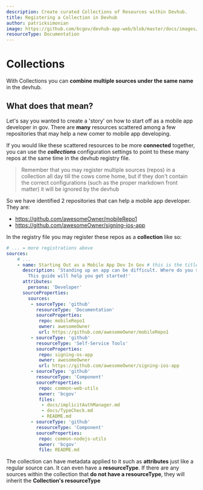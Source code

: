 ```yaml
---
description: Create curated Collections of Resources within Devhub. 
title: Registering a Collection in Devhub
author: patricksimonian
image: https://github.com/bcgov/devhub-app-web/blob/master/docs/images/story.png?raw=true
resourceType: Documentation
---
```

# Collections

With Collections you can **combine multiple sources under the same name** in the devhub.

## What does that mean?

Let's say you wanted to create a 'story' on how to start off as a mobile app developer in gov. There
are **many** resources scattered among a few repositories that may help a new comer to mobile app developing.

If you would like these scattered resources to be more **connected** together, you can use the ***collections***
configuration settings to point to these many repos at the same time in the devhub registry file.

> Remember that you may register multiple sources (repos) in a collection all day till the cows come home, but if they don't contain the correct configurations (such as the proper markdown front matter) it will be ignored by the devhub

So we have identified 2 repositories that can help a mobile app developer. They are:
- https://github.com/awesomeOwner/mobileRepo1
- https://github.com/awesomeOwner/signing-ios-app

In the registry file you may register these repos as a **collection** like so:

```yaml
# ... = more registrations above
sources:
    # ...
    - name: Starting Out as a Mobile App Dev In Gov # this is the title of your collection
      description: 'Standing up an app can be difficult. Where do you start? What are the resources you need? 
        This guide will help you get started!'
      attributes: 
        persona: 'Developer'
      sourceProperties:
        sources:
         - sourceType: 'github'
           resourceType: 'Documentation'
           sourceProperties:
            repo: mobileRepo1
            owner: awesomeOwner
            url: https://github.com/awesomeOwner/mobileRepo1
         - sourceType: 'github'
           resourceType: 'Self-Service Tools'
           sourceProperties:
            repo: signing-os-app
            owner: awesomeOwner
            url: https://github.com/awesomeOwner/signing-ios-app
         - sourceType: 'github'
           resourceType: 'Component'
           sourceProperties:
            repo: common-web-utils
            owner: 'bcgov'
            files: 
             - docs/implicitAuthManager.md
             - docs/TypeCheck.md
             - README.md
         - sourceType: 'github'
           resourceType: 'Component'
           sourceProperties:
            repo: common-nodejs-utils
            owner: 'bcgov'
            file: README.md
```
The collection can have metadata applied to it such as **attributes** just like a regular source can.
It can even have a **resourceType**. If there are any sources within the collection that **do not have a resourceType**,
they will inherit the **Collection's resourceType**
